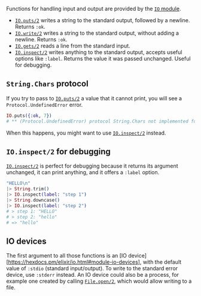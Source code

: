 Functions for handling input and output are provided by the [`IO` module][module-io].

- [`IO.puts/2`][io-puts] writes a string to the standard output, followed by a newline. Returns `:ok`.
- [`IO.write/2`][io-write] writes a string to the standard output, without adding a newline. Returns `:ok`.
- [`IO.gets/2`][io-gets] reads a line from the standard input.
- [`IO.inspect/2`][io-inspect] writes anything to the standard output, accepts useful options like `:label`. Returns the value it was passed unchanged. Useful for debugging.

## `String.Chars` protocol

If you try to pass to [`IO.puts/2`][io-puts] a value that it cannot print, you will see a `Protocol.UndefinedError` error.

```elixir
IO.puts({:ok, 7})
# ** (Protocol.UndefinedError) protocol String.Chars not implemented for {:ok, 7} of type Tuple
```

When this happens, you might want to use [`IO.inspect/2`][io-inspect] instead.

## `IO.inspect/2` for debugging

[`IO.inspect/2`][io-inspect] is perfect for debugging because it returns its argument unchanged, it can print anything, and it offers a `:label` option.

```elixir
"HELLO\n"
|> String.trim()
|> IO.inspect(label: "step 1")
|> String.downcase()
|> IO.inspect(label: "step 2")
# > step 1: "HELLO"
# > step 2: "hello"
# => "hello"
```

## IO devices

The first argument to all those functions is an [IO device][https://hexdocs.pm/elixir/io.html#module-io-devices], with the default value of `:stdio` (standard input/output). To write to the standard error device, use `:stderr` instead. An IO device could also be a process, for example one created by calling [`File.open/2`][file-open], which would allow writing to a file.

[module-io]: https://hexdocs.pm/elixir/IO.html
[io-puts]: https://hexdocs.pm/elixir/IO.html#puts/2
[io-write]: https://hexdocs.pm/elixir/IO.html#write/2
[io-gets]: https://hexdocs.pm/elixir/IO.html#gets/2
[io-inspect]: https://hexdocs.pm/elixir/IO.html#inspect/2
[io-device]: https://hexdocs.pm/elixir/IO.html#module-io-devices
[file-open]: https://hexdocs.pm/elixir/File.html#open/2
